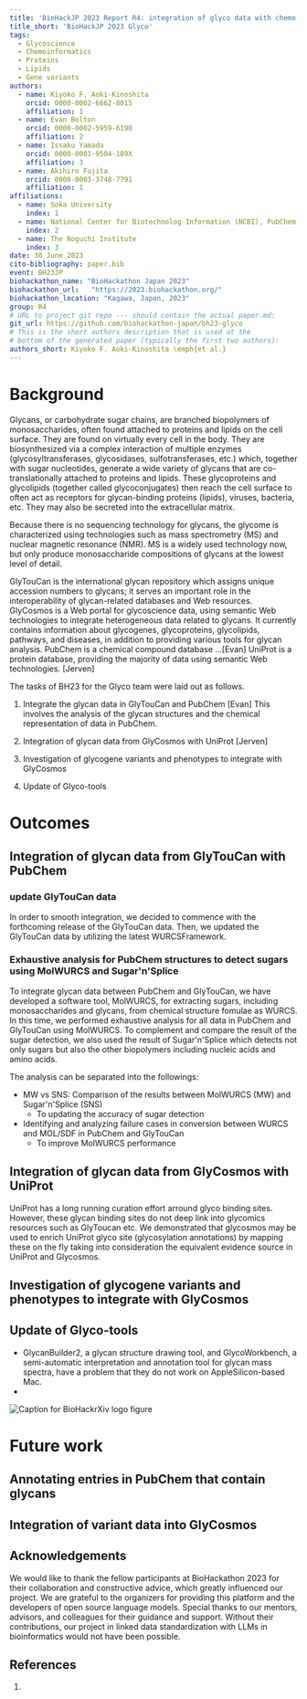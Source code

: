 ```yaml
---
title: 'BioHackJP 2023 Report R4: integration of glyco data with chemo-, geno-, lipid-omics and pathway data'
title_short: 'BioHackJP 2023 Glyco'
tags:
  - Glycoscience
  - Chemoinformatics
  - Proteins
  - Lipids
  - Gene variants
authors:
  - name: Kiyoko F. Aoki-Kinoshita
    orcid: 0000-0002-6662-8015
    affiliation: 1
  - name: Evan Bolton
    orcid: 0000-0002-5959-6190
    affiliation: 2
  - name: Issaku Yamada
    orcid: 0000-0001-9504-189X
    affiliation: 3
  - name: Akihiro Fujita
    orcid: 0000-0003-3748-7791
    affiliation: 1
affiliations:
  - name: Soka University
    index: 1
  - name: National Center for Biotechnolog Information (NCBI), PubChem
    index: 2
  - name: The Noguchi Institute
    index: 3
date: 30 June 2023
cito-bibliography: paper.bib
event: BH23JP
biohackathon_name: "BioHackathon Japan 2023"
biohackathon_url:   "https://2023.biohackathon.org/"
biohackathon_location: "Kagawa, Japan, 2023"
group: R4
# URL to project git repo --- should contain the actual paper.md:
git_url: https://github.com/biohackathon-japan/bh23-glyco
# This is the short authors description that is used at the
# bottom of the generated paper (typically the first two authors):
authors_short: Kiyoko F. Aoki-Kinoshita \emph{et al.}
---
```


# Background

Glycans, or carbohydrate sugar chains, are branched biopolymers of monosaccharides, often found attached to proteins and lipids on the cell surface.  They are found on virtually every cell in the body.
They are biosynthesized via a complex interaction of multiple enzymes (glycosyltransferases, glycosidases, sulfotransferases, etc.) which, together with sugar nucleotides, generate a wide variety of
glycans that are co-translationally attached to proteins and lipids.  These glycoproteins and glycolipids (together called glycoconjugates) then reach the cell surface to often act as receptors for
glycan-binding proteins (lipids), viruses, bacteria, etc.  They may also be secreted into the extracellular matrix.


Because there is no sequencing technology for glycans, the glycome is characterized using technologies such as mass spectrometry (MS) and nuclear magnetic resonance (NMR).  MS is a widely used technology
now, but only produce monosaccharide compositions of glycans at the lowest level of detail.  

GlyTouCan is the international glycan repository which assigns unique accession numbers to glycans; it serves an important role in the interoperability of glycan-related databases and Web resources.
GlyCosmos is a Web portal for glycoscience data, using semantic Web technologies to integrate heterogeneous data related to glycans.  It currently contains information about glycogenes, glycoproteins,
glycolipids, pathways, and diseases, in addition to providing various tools for glycan analysis.
PubChem is a chemical compound database ...[Evan]
UniProt is a protein database, providing the majority of data using semantic Web technologies. [Jerven]

The tasks of BH23 for the Glyco team were laid out as follows.
1. Integrate the glycan data in GlyTouCan and PubChem [Evan]
This involves the analysis of the glycan structures and the chemical representation of data in PubChem.

2. Integration of glycan data from GlyCosmos with UniProt [Jerven]

3. Investigation of glycogene variants and phenotypes to integrate with GlyCosmos

4. Update of Glyco-tools


# Outcomes

## Integration of glycan data from GlyTouCan with PubChem

### update GlyTouCan data

In order to smooth integration, we decided to commence with the forthcoming release of the GlyTouCan data. Then, we updated the GlyTouCan data by utilizing the latest WURCSFramework.

### Exhaustive analysis for PubChem structures to detect sugars using MolWURCS and Sugar'n'Splice
To integrate glycan data between PubChem and GlyTouCan, we have developed a software tool, MolWURCS, for extracting sugars, including monosaccharides and glycans, from chemical structure fomulae as WURCS. In this time, we performed exhaustive analysis for all data in PubChem and GlyTouCan using MolWURCS. To complement and compare the result of the sugar detection, we also used the result of Sugar'n'Splice which detects not only sugars but also the other biopolymers including nucleic acids and amino acids.

The analysis can be separated into the followings:
- MW vs SNS: Comparison of the results between MolWURCS (MW) and Sugar'n'Splice (SNS)
  - To updating the accuracy of sugar detection
- Identifying and analyzing failure cases in conversion between WURCS and MOL/SDF in PubChem and GlyTouCan
  - To improve MolWURCS performance

## Integration of glycan data from GlyCosmos with UniProt

UniProt has a long running curation effort arround glyco binding sites. However, these glycan binding sites do not deep link 
into glycomics resources such as GlyToucan etc. We demonstrated that glycosmos may be used to enrich UniProt glyco site (glycosylation annotations)
by mapping these on the fly taking into consideration the equivalent evidence source in UniProt and Glycosmos.

## Investigation of glycogene variants and phenotypes to integrate with GlyCosmos

## Update of Glyco-tools

* GlycanBuilder2, a glycan structure drawing tool, and GlycoWorkbench, a semi-automatic interpretation and annotation tool for glycan mass spectra, have a problem that they do not work on AppleSilicon-based Mac.
* 

![Caption for BioHackrXiv logo figure](./biohackrxiv.png)

# Future work

## Annotating entries in PubChem that contain glycans

## Integration of variant data into GlyCosmos


## Acknowledgements

We would like to thank the fellow participants at BioHackathon 2023 for their collaboration and constructive advice, which greatly influenced our project. We are grateful to the organizers for providing this platform and the developers of open source language models. Special thanks to our mentors, advisors, and colleagues for their guidance and support. Without their contributions, our project in linked data standardization with LLMs in bioinformatics would not have been possible.

## References

1.
